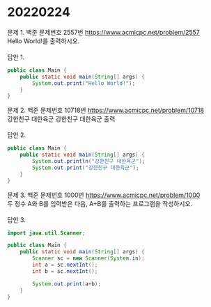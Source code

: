 20220224
========
문제 1. 백준 문제번호 2557번 https://www.acmicpc.net/problem/2557
<br/>
Hello World!를 출력하시오.
<br/>
<br/>
답안 1.
```java
public class Main {
    public static void main(String[] args) {
        System.out.print("Hello World!");
    }
}
```
문제 2. 백준 문제번호 10718번 https://www.acmicpc.net/problem/10718
<br/>
강한친구 대한육군
강한친구 대한육군
출력
<br/>
<br/>
답안 2.
```java
public class Main {
    public static void main(String[] args) {
        System.out.println("강한친구 대한육군");
        System.out.print("강한친구 대한육군");
    }
}
```
문제 3. 백준 문제번호 1000번 https://www.acmicpc.net/problem/1000
<br/>
두 정수 A와 B를 입력받은 다음, A+B를 출력하는 프로그램을 작성하시오.
<br/>
<br/>
답안 3.
```java
import java.util.Scanner;

public class Main {
    public static void main(String[] args) {
        Scanner sc = new Scanner(System.in);
        int a = sc.nextInt();
        int b = sc.nextInt();

        System.out.print(a+b);
    }
}
```


 
 
